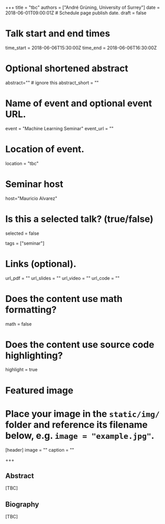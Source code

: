 +++
title = "tbc"
authors = ["André Grüning, University of Surrey"]
date = 2018-06-01T09:00:01Z  # Schedule page publish date.
draft = false

# Talk start and end times
time_start = 2018-06-06T15:30:00Z
time_end = 2018-06-06T16:30:00Z

# Optional shortened abstract
abstract="" # ignore this
abstract_short = ""

# Name of event and optional event URL.
event = "Machine Learning Seminar"
event_url = ""

# Location of event.
location = "tbc"

# Seminar host
host="Mauricio Alvarez"

# Is this a selected talk? (true/false)
selected = false

tags = ["seminar"]

# Links (optional).
url_pdf = ""
url_slides = ""
url_video = ""
url_code = ""

# Does the content use math formatting?
math = false

# Does the content use source code highlighting?
highlight = true

# Featured image
# Place your image in the `static/img/` folder and reference its filename below, e.g. `image = "example.jpg"`.
[header]
image = ""
caption = ""

+++

## Abstract

[TBC]

## Biography

[TBC]
